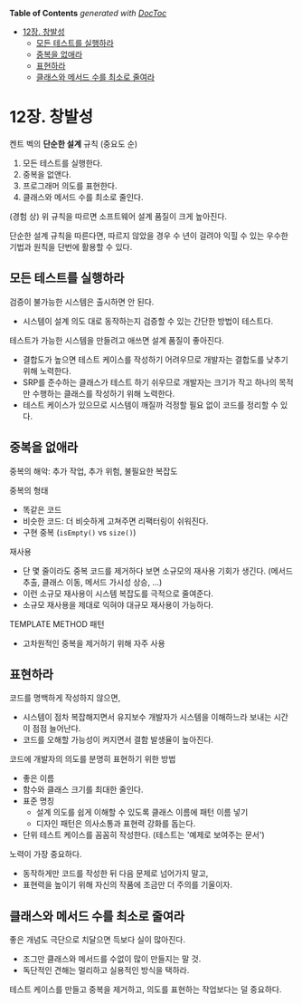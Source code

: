 <!-- START doctoc generated TOC please keep comment here to allow auto update -->
<!-- DON'T EDIT THIS SECTION, INSTEAD RE-RUN doctoc TO UPDATE -->
**Table of Contents**  *generated with [DocToc](https://github.com/thlorenz/doctoc)*

- [12장. 창발성](#12%EC%9E%A5-%EC%B0%BD%EB%B0%9C%EC%84%B1)
  - [모든 테스트를 실행하라](#%EB%AA%A8%EB%93%A0-%ED%85%8C%EC%8A%A4%ED%8A%B8%EB%A5%BC-%EC%8B%A4%ED%96%89%ED%95%98%EB%9D%BC)
  - [중복을 없애라](#%EC%A4%91%EB%B3%B5%EC%9D%84-%EC%97%86%EC%95%A0%EB%9D%BC)
  - [표현하라](#%ED%91%9C%ED%98%84%ED%95%98%EB%9D%BC)
  - [클래스와 메서드 수를 최소로 줄여라](#%ED%81%B4%EB%9E%98%EC%8A%A4%EC%99%80-%EB%A9%94%EC%84%9C%EB%93%9C-%EC%88%98%EB%A5%BC-%EC%B5%9C%EC%86%8C%EB%A1%9C-%EC%A4%84%EC%97%AC%EB%9D%BC)

<!-- END doctoc generated TOC please keep comment here to allow auto update -->

# 12장. 창발성

켄트 벡의 **단순한 설계** 규칙 (중요도 순)

1. 모든 테스트를 실행한다.
2. 중복을 없앤다.
3. 프로그래머 의도를 표현한다.
4. 클래스와 메서드 수를 최소로 줄인다.

(경험 상) 위 규칙을 따르면 소프트웨어 설계 품질이 크게 높아진다.

단순한 설계 규칙을 따른다면, 따르지 않았을 경우 수 년이 걸려야 익힐 수 있는 우수한 기법과 원칙을 단번에 활용할 수 있다.

## 모든 테스트를 실행하라

검증이 불가능한 시스템은 출시하면 안 된다.

- 시스템이 설계 의도 대로 동작하는지 검증할 수 있는 간단한 방법이 테스트다.

테스트가 가능한 시스템을 만들려고 애쓰면 설계 품질이 좋아진다.

- 결합도가 높으면 테스트 케이스를 작성하기 어려우므로 개발자는 결합도를 낮추기 위해 노력한다.
- SRP를 준수하는 클래스가 테스트 하기 쉬우므로 개발자는 크기가 작고 하나의 목적만 수행하는 클래스를 작성하기 위해 노력한다.
- 테스트 케이스가 있으므로 시스템이 깨질까 걱정할 필요 없이 코드를 정리할 수 있다.

## 중복을 없애라

중복의 해악: 추가 작업, 추가 위험, 불필요한 복잡도

중복의 형태

- 똑같은 코드
- 비슷한 코드: 더 비슷하게 고쳐주면 리팩터링이 쉬워진다.
- 구현 중복 (`isEmpty()` vs `size()`)

재사용

- 단 몇 줄이라도 중복 코드를 제거하다 보면 소규모의 재사용 기회가 생긴다. (메서드 추출, 클래스 이동, 메서드 가시성 상승, ...)
- 이런 소규모 재사용이 시스템 복잡도를 극적으로 줄여준다.
- 소규모 재사용을 제대로 익혀야 대규모 재사용이 가능하다.

TEMPLATE METHOD 패턴

- 고차원적인 중복을 제거하기 위해 자주 사용

## 표현하라

코드를 명백하게 작성하지 않으면,

- 시스템이 점차 복잡해지면서 유지보수 개발자가 시스템을 이해하느라 보내는 시간이 점점 늘어난다.
- 코드를 오해할 가능성이 켜지면서 결함 발생율이 높아진다.

코드에 개발자의 의도를 분명히 표현하기 위한 방법

- 좋은 이름
- 함수와 클래스 크기를 최대한 줄인다.
- 표준 명칭
    - 설계 의도를 쉽게 이해할 수 있도록 클래스 이름에 패턴 이름 넣기
    - 디자인 패턴은 의사소통과 표현력 강화를 돕는다.
- 단위 테스트 케이스를 꼼꼼히 작성한다. (테스트는 '예제로 보여주는 문서')

노력이 가장 중요하다.

- 동작하게만 코드를 작성한 뒤 다음 문제로 넘어가지 말고,
- 표현력을 높이기 위해 자신의 작품에 조금만 더 주의를 기울이자.

## 클래스와 메서드 수를 최소로 줄여라

좋은 개념도 극단으로 치달으면 득보다 실이 많아진다.

- 조그만 클래스와 메서드를 수없이 많이 만들지는 말 것.
- 독단적인 견해는 멀리하고 실용적인 방식을 택하라.

테스트 케이스를 만들고 중복을 제거하고, 의도를 표현하는 작업보다는 덜 중요하다.
